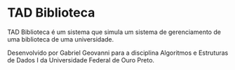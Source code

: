 # TAD Biblioteca

TAD Biblioteca é um sistema que simula um sistema de gerenciamento de uma biblioteca de uma universidade.

Desenvolvido por Gabriel Geovanni para a disciplina Algoritmos e Estruturas de Dados I da Universidade Federal de Ouro Preto.